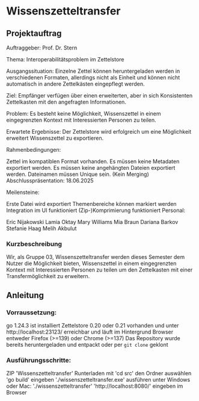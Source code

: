 
# Wissenszetteltransfer
## Projektauftrag
Auftraggeber: Prof. Dr. Stern

Thema: Interoperabilitätsproblem im Zettelstore

Ausgangssituation: Einzelne Zettel können heruntergeladen werden in verschiedenen Formaten, allerdings nicht als Einheit und können nicht automatisch in andere Zettelkästen eingepflegt werden.

Ziel: Empfänger verfügen über einen erweiterten, aber in sich Konsistenten Zettelkasten mit den angefragten Informationen.

Problem: Es besteht keine Möglichkeit, Wissenszettel in einem eingegrenzten Kontext mit Interessierten Personen zu teilen.

Erwartete Ergebnisse: Der Zettelstore wird erfolgreich um eine Möglichkeit erweitert Wissenszettel zu exportieren.

Rahmenbedingungen:

Zettel im kompatiblen Format vorhanden.
Es müssen keine Metadaten exportiert werden.
Es müssen keine angehängten Dateien exportiert werden.
Dateinamen müssen Unique sein. (Kein Merging)
Abschlusspräsentation: 18.06.2025

Meilensteine:

Erste Datei wird exportiert
Themenbereiche können markiert werden
Integration im UI funktioniert
(Zip-)Komprimierung funktioniert
Personal:

Eric Nijakowski Lamia Oktay Mary Williams Mia Braun Dariana Barkov Stefanie Haag Melih Akbulut

### Kurzbeschreibung
Wir, als Gruppe 03, Wissenszetteltransfer werden dieses Semester dem Nutzer die Möglichkeit bieten, Wissenszettel in einem eingegrenzten Kontext mit Interessierten Personen zu teilen um den Zettelkasten mit einer Transfermöglichkeit zu erweitern.

## Anleitung

### Vorraussetzung:
go 1.24.3 ist installiert
Zettelstore 0.20 oder 0.21 vorhanden und unter http://localhost:23123/ erreichbar und läuft im Hintergrund
Browser entweder Firefox (>=139) oder Chrome (>=137)
Das Repository wurde bereits heruntergeladen und entpackt oder per `git clone` geklont

### Ausführungsschritte:
ZIP 'Wissenszetteltransfer' Runterladen
mit 'cd src' den Ordner auswählen
'go build' eingeben
'./wissenszetteltransfer.exe' ausführen unter Windows oder Mac: './wissenszetteltransfer'
'http://localhost:8080/' eingeben im Browser



